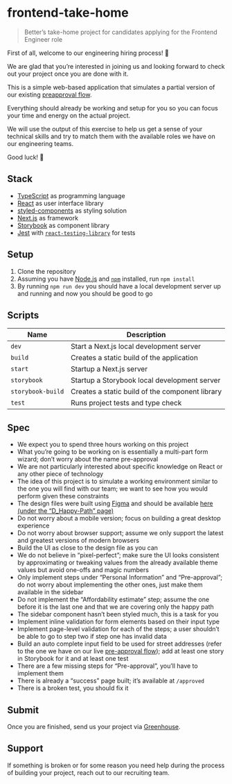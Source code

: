 [storybook]: https://storybook.js.org
[nextjs]: https://nextjs.org
[styled-components]: https://styled-components.com
[react]: https://reactjs.org
[typescript]: https://www.typescriptlang.org
[jest]: https://jestjs.io
[react-testing-library]: https://testing-library.com/docs/react-testing-library/intro
[preapp]: https://better.com/start
[node]: https://nodejs.org
[npm]: https://www.npmjs.com
[figma]: https://www.figma.com
[figma-file]: https://www.figma.com/file/uNMToTZNNUQZliTIBUXi4v/Better_Core-Flow?node-id=0%3A1
[greenhouse]: https://greenhouse.io

# frontend-take-home
>Better’s take-home project for candidates applying for the Frontend Engineer role

First of all, welcome to our engineering hiring process! :tada:

We are glad that you’re interested in joining us and looking forward to check out your project once you are done with it.

This is a simple web-based application that simulates a partial version of our existing [preapproval flow][preapp].

Everything should already be working and setup for you so you can focus your time and energy on the actual project.

We will use the output of this exercise to help us get a sense of your technical skills and try to match them with the available roles we have on our engineering teams.

Good luck! :raised_hands:

## Stack
- [TypeScript][typescript] as programming language
- [React][react] as user interface library
- [styled-components][styled-components] as styling solution
- [Next.js][nextjs] as framework
- [Storybook][storybook] as component library
- [Jest][jest] with [`react-testing-library`][react-testing-library] for tests

## Setup
1. Clone the repository
2. Assuming you have [Node.js][node] and [`npm`][npm] installed, run `npm install`
3. By running `npm run dev` you should have a local development server up and running and now you should be good to go

## Scripts
| Name | Description |
|--- |--- |
| `dev` | Start a Next.js local development server |
| `build` | Creates a static build of the application |
| `start` | Startup a Next.js server |
| `storybook` | Startup a Storybook local development server |
| `storybook-build` | Creates a static build of the component library |
| `test` | Runs project tests and type check |

## Spec
- We expect you to spend three hours working on this project
- What you’re going to be working on is essentially a multi-part form wizard; don’t worry about the name pre-approval
- We are not particularly interested about specific knowledge on React or any other piece of technology
- The idea of this project is to simulate a working environment similar to the one you will find with our team; we want to see how you would perform given these constraints
- The design files were built using [Figma][figma] and should be available [here (under the “D_Happy-Path” page)][figma-file]
- Do not worry about a mobile version; focus on building a great desktop experience
- Do not worry about browser support; assume we only support the latest and greatest versions of modern browsers
- Build the UI as close to the design file as you can
- We do not believe in “pixel-perfect”; make sure the UI looks consistent by approximating or tweaking values from the already available theme values but avoid one-offs and magic numbers
- Only implement steps under “Personal Information” and “Pre-approval”; do not worry about implementing the other ones, just make them available in the sidebar
- Do not implement the “Affordability estimate” step; assume the one before it is the last one and that we are covering only the happy path
- The sidebar component hasn’t been styled much, this is a task for you
- Implement inline validation for form elements based on their input type
- Implement page-level validation for each of the steps; a user shouldn’t be able to go to step two if step one has invalid data
- Build an auto complete input field to be used for street addresses (refer to the one we have on our live [pre-approval flow][preapp]); add at least one story in Storybook for it and at least one test
- There are a few missing steps for “Pre-approval”, you’ll have to implement them
- There is already a “success” page built; it’s available at `/approved`
- There is a broken test, you should fix it

## Submit
Once you are finished, send us your project via [Greenhouse][greenhouse].

## Support
If something is broken or for some reason you need help during the process of building your project, reach out to our recruiting team.
